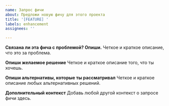 ```yaml
---
name: Запрос фичи
about: Предложи новую фичу для этого проекта
title: '[FEATURE] '
labels: enhancement
assignees: ''

---
```


**Связана ли эта фича с проблемой? Опиши.**
Четкое и краткое описание, что это за проблема.

**Опиши желаемое решение**
Четкое и краткое описание того, что ты хочешь.

**Опиши альтернативы, которые ты рассматривал**
Четкое и краткое описание любых альтернативных решений.

**Дополнительный контекст**
Добавь любой другой контекст о запросе фичи здесь.
